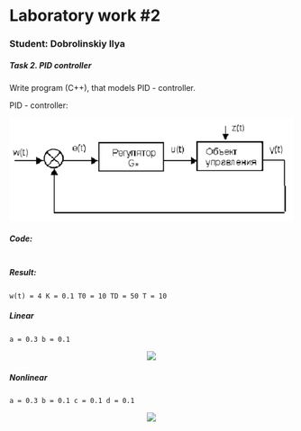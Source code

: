 # Laboratory work #2

### Student: Dobrolinskiy Ilya
##### Task 2. PID controller

Write program (C++), that models PID - controller.

PID - controller:

<p align="center">
    <img src="img/schema.png">
</p>


##### Code:

```
```

##### Result:
```w(t) = 4 K = 0.1 T0 = 10 TD = 50 T = 10```

##### Linear
 ```a = 0.3 b = 0.1```
<p align="center">
    <img src="img/weq4yeq1lin.png">
</p>

##### Nonlinear
```a = 0.3 b = 0.1 c = 0.1 d = 0.1```
<p align="center">
    <img src="img/weq4yeq1nonlin.png">
</p>